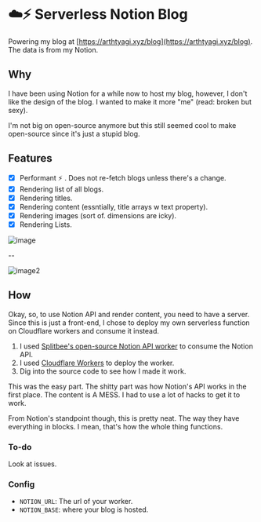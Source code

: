 # ☁️⚡ Serverless Notion Blog

Powering my blog at [https://arthtyagi.xyz/blog](https://arthtyagi.xyz/blog). The data is from my Notion.

## Why

I have been using Notion for a while now to host my blog, however, I don't like the design of the blog. I wanted to make it more "me" (read: broken but sexy).

I'm not big on open-source anymore but this still seemed cool to make open-source since it's just a stupid blog.

## Features

- [X] Performant ⚡ . Does not re-fetch blogs unless there's a change.
- [X] Rendering list of all blogs.
- [X] Rendering titles.
- [X] Rendering content (essntially, title arrays w text property).
- [X] Rendering images (sort of. dimensions are icky).
- [X] Rendering Lists.

![image](https://user-images.githubusercontent.com/41021374/182890950-1cf81d5c-0790-4d9a-8096-56b5e33a9bb2.png)

--

![image2](https://user-images.githubusercontent.com/41021374/182893665-aa7ad51b-6816-4e47-99ac-fd31080a647c.png)

## How

Okay, so, to use Notion API and render content, you need to have a server. Since this is just a front-end, I chose to deploy my own serverless function on Cloudflare workers and consume it instead.

1. I used [Splitbee's open-source Notion API worker](https://github.com/splitbee/notion-api-worker/) to consume the Notion API.
2. I used [Cloudflare Workers](https://cloudflareworkers.com/) to deploy the worker.
3. Dig into the source code to see how I made it work.

This was the easy part. The shitty part was how Notion's API works in the first place. The content is A MESS. I had to use a lot of hacks to get it to work.

From Notion's standpoint though, this is pretty neat. The way they have everything in blocks. I mean, that's how the whole thing functions.

### To-do

Look at issues.

### Config

- `NOTION_URL`: The url of your worker.
- `NOTION_BASE`: where your blog is hosted.
